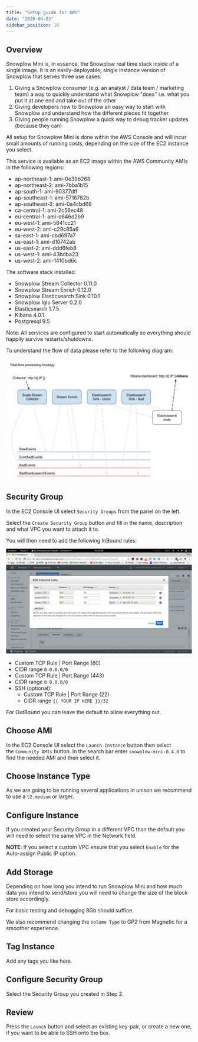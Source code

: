 ```yaml
---
title: "Setup guide for AWS"
date: "2020-04-03"
sidebar_position: 10
---
```


## Overview

Snowplow Mini is, in essence, the Snowplow real time stack inside of a single image. It is an easily-deployable, single instance version of Snowplow that serves three use cases:

1. Giving a Snowplow consumer (e.g. an analyst / data team / marketing team) a way to quickly understand what Snowplow "does" i.e. what you put it at one end and take out of the other
2. Giving developers new to Snowplow an easy way to start with Snowplow and understand how the different pieces fit together
3. Giving people running Snowplow a quick way to debug tracker updates (because they can)

All setup for Snowplow Mini is done within the AWS Console and will incur small amounts of running costs, depending on the size of the EC2 instance you select.

This service is available as an EC2 image within the AWS Community AMIs in the following regions:

- ap-northeast-1: ami-0e39b268
- ap-northeast-2: ami-7bba1b15
- ap-south-1: ami-90377dff
- ap-southeast-1: ami-5716782b
- ap-southeast-2: ami-0a4cbd68
- ca-central-1: ami-2c56ec48
- eu-central-1: ami-d646d2b9
- eu-west-1: ami-5841cc21
- eu-west-2: ami-c29c85a6
- sa-east-1: ami-cbd697a7
- us-east-1: ami-d10742ab
- us-east-2: ami-ddd6feb8
- us-west-1: ami-43bdba23
- us-west-2: ami-1410bd6c

The software stack installed:

- Snowplow Stream Collector 0.11.0
- Snowplow Stream Enrich 0.12.0
- Snowplow Elasticsearch Sink 0.10.1
- Snowplow Iglu Server 0.2.0
- Elasticsearch 1.7.5
- Kibana 4.0.1
- Postgresql 9.5

Note: All services are configured to start automatically so everything should happily survive restarts/shutdowns.

To understand the flow of data please refer to the following diagram:

![snowplow-mini-topology](images/snowplow-mini-topology.jpg)

## Security Group

In the EC2 Console UI select `Security Groups` from the panel on the left.

Select the `Create Security Group` button and fill in the name, description and what VPC you want to attach it to.

You will then need to add the following InBound rules:

![snowplow-mini-security-group-setup](images/security-groups-setup.png)

- Custom TCP Rule | Port Range (80)
- CIDR range `0.0.0.0/0`
- Custom TCP Rule | Port Range (443)
- CIDR range `0.0.0.0/0`
- SSH (optional):
    - Custom TCP Rule | Port Range (22)
    - CIDR range `{{ YOUR IP HERE }}/32`

For OutBound you can leave the default to allow everything out.

## Choose AMI

In the EC2 Console UI select the `Launch Instance` button then select the `Community AMIs` button. In the search bar enter `snowplow-mini-0.4.0` to find the needed AMI and then select it.

## Choose Instance Type

As we are going to be running several applications in unison we recommend to use a `t2.medium` or larger.

## Configure Instance

If you created your Security Group in a different VPC than the default you will need to select the same VPC in the Network field.

**NOTE**: If you select a custom VPC ensure that you select `Enable` for the Auto-assign Public IP option.

## Add Storage

Depending on how long you intend to run Snowplow Mini and how much data you intend to send/store you will need to change the size of the block store accordingly.

For basic testing and debugging 8Gb should suffice.

We also recommend changing the `Volume Type` to GP2 from Magnetic for a smoother experience.

## Tag Instance

Add any tags you like here.

## Configure Security Group

Select the Security Group you created in Step 2.

## Review

Press the `Launch` button and select an existing key-pair, or create a new one, if you want to be able to SSH onto the box.
